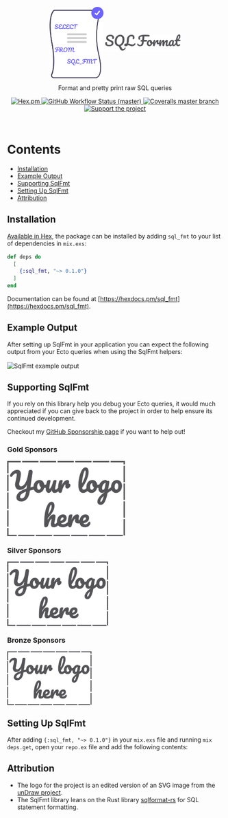 <p align="center">
  <img align="center" width="25%" src="guides/images/logo.png" alt="sql_fmt Logo">
  <img align="center" width="35%" src="guides/images/logo_name.png" alt="sql_fmt title">
</p>

<p align="center">
  Format and pretty print raw SQL queries
</p>

<p align="center">
  <a href="https://hex.pm/packages/sql_fmt">
    <img alt="Hex.pm" src="https://img.shields.io/hexpm/v/sql_fmt?style=for-the-badge">
  </a>

  <a href="https://github.com/akoutmos/sql_fmt/actions">
    <img alt="GitHub Workflow Status (master)"
    src="https://img.shields.io/github/actions/workflow/status/akoutmos/sql_fmt/main.yml?label=Build%20Status&style=for-the-badge&branch=master">
  </a>

  <a href="https://coveralls.io/github/akoutmos/sql_fmt?branch=master">
    <img alt="Coveralls master branch" src="https://img.shields.io/coveralls/github/akoutmos/sql_fmt/master?style=for-the-badge">
  </a>

  <a href="https://github.com/sponsors/akoutmos">
    <img alt="Support the project" src="https://img.shields.io/badge/Support%20the%20project-%E2%9D%A4-lightblue?style=for-the-badge">
  </a>
</p>

<br>

# Contents

- [Installation](#installation)
- [Example Output](#example-output)
- [Supporting SqlFmt](#supporting-ectodbg)
- [Setting Up SqlFmt](#setting-up-ectodbg)
- [Attribution](#attribution)

## Installation

[Available in Hex](https://hex.pm/packages/sql_fmt), the package can be installed by adding `sql_fmt` to your list of
dependencies in `mix.exs`:

```elixir
def deps do
  [
    {:sql_fmt, "~> 0.1.0"}
  ]
end
```

Documentation can be found at [https://hexdocs.pm/sql_fmt](https://hexdocs.pm/sql_fmt).

## Example Output

After setting up SqlFmt in your application you can expect the following output from your Ecto queries when using the
SqlFmt helpers:

<img align="center" src="guides/images/example_output.png" alt="SqlFmt example output">

## Supporting SqlFmt

If you rely on this library help you debug your Ecto queries, it would much appreciated if you can give back
to the project in order to help ensure its continued development.

Checkout my [GitHub Sponsorship page](https://github.com/sponsors/akoutmos) if you want to help out!

### Gold Sponsors

<a href="https://github.com/sponsors/akoutmos/sponsorships?sponsor=akoutmos&tier_id=58083">
  <img align="center" height="175" src="guides/images/your_logo_here.png" alt="Support the project">
</a>

### Silver Sponsors

<a href="https://github.com/sponsors/akoutmos/sponsorships?sponsor=akoutmos&tier_id=58082">
  <img align="center" height="150" src="guides/images/your_logo_here.png" alt="Support the project">
</a>

### Bronze Sponsors

<a href="https://github.com/sponsors/akoutmos/sponsorships?sponsor=akoutmos&tier_id=17615">
  <img align="center" height="125" src="guides/images/your_logo_here.png" alt="Support the project">
</a>

## Setting Up SqlFmt

After adding `{:sql_fmt, "~> 0.1.0"}` in your `mix.exs` file and running `mix deps.get`, open your `repo.ex` file and
add the following contents:

## Attribution

- The logo for the project is an edited version of an SVG image from the [unDraw project](https://undraw.co/).
- The SqlFmt library leans on the Rust library [sqlformat-rs](https://github.com/shssoichiro/sqlformat-rs) for SQL
  statement formatting.
